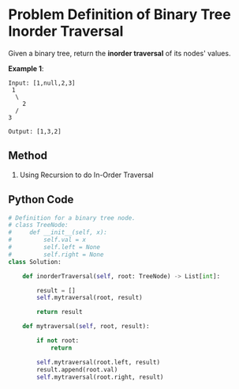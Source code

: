 # Problem Definition of Binary Tree Inorder Traversal

Given a binary tree, return the **inorder traversal** of its nodes' values.

**Example 1**:

    Input: [1,null,2,3]
     1
      \
        2
      /
    3

    Output: [1,3,2]

## Method

1. Using Recursion to do In-Order Traversal

## Python Code

```python
# Definition for a binary tree node.
# class TreeNode:
#     def __init__(self, x):
#         self.val = x
#         self.left = None
#         self.right = None
class Solution:

    def inorderTraversal(self, root: TreeNode) -> List[int]:

        result = []
        self.mytraversal(root, result)

        return result

    def mytraversal(self, root, result):

        if not root:
            return

        self.mytraversal(root.left, result)
        result.append(root.val)
        self.mytraversal(root.right, result)
```
